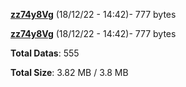 [**zz74y8Vg**](/data/zz74y8Vg.txt) (18/12/22 - 14:42)- 777 bytes

[**zz74y8Vg**](/data/zz74y8Vg.txt) (18/12/22 - 14:42)- 777 bytes

**Total Datas**: 555

**Total Size**: 3.82 MB / 3.8 MB